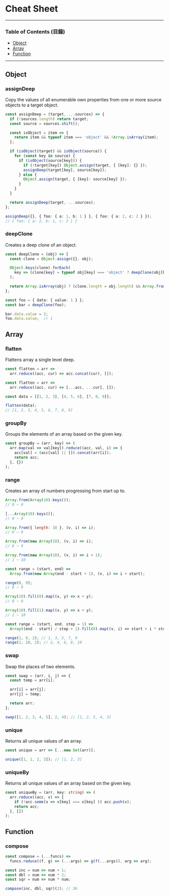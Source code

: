 # Cheat Sheet

***

### Table of Contents (目錄)

* [Object](#object)
* [Array](#array)
* [Function](#function)

***

## Object

### assignDeep

Copy the values of all enumerable own properties from one or more source objects to a target object.

```ts
const assignDeep = (target, ...sources) => {
  if (!sources.length) return target;
  const source = sources.shift();

  const isObject = item => {
    return item && typeof item === 'object' && !Array.isArray(item);
  };

  if (isObject(target) && isObject(source)) {
    for (const key in source) {
      if (isObject(source[key])) {
        if (!target[key]) Object.assign(target, { [key]: {} });
        assignDeep(target[key], source[key]);
      } else {
        Object.assign(target, { [key]: source[key] });
      }
    }
  }

  return assignDeep(target, ...sources);
};

assignDeep({}, { foo: { a: 1, b: 1 } }, { foo: { a: 2, c: 2 } });
// { foo: { a: 2, b: 1, c: 2 } }
```

### deepClone

Creates a deep clone of an object.

```ts
const deepClone = (obj) => {
  const clone = Object.assign({}, obj);

  Object.keys(clone).forEach(
    key => (clone[key] = typeof obj[key] === 'object' ? deepClone(obj[key]) : obj[key])
  );

  return Array.isArray(obj) ? (clone.length = obj.length) && Array.from(clone) : clone;
};

const foo = { data: { value: 1 } };
const bar = deepClone(foo);

bar.data.value = 2;
foo.data.value;  // 1
```

## Array

### flatten

Flattens array a single level deep.

```js
const flatten = arr =>
  arr.reduce((acc, cur) => acc.concat(cur), []);

const flatten = arr =>
  arr.reduce((acc, cur) => [...acc, ...cur], []);

const data = [[1, 2, 3], [4, 5, 6], [7, 8, 9]];

flatten(data);
// [1, 2, 3, 4, 5, 6, 7, 8, 9]
```

### groupBy

Groups the elements of an array based on the given key.

```ts
const groupBy = (arr, key) => (
  arr.map(val => val[key]).reduce((acc, val, i) => {
    acc[val] = (acc[val] || []).concat(arr[i]);
    return acc;
  }, {})
);
```

### range

Creates an array of numbers progressing from start up to.

```js
Array.from(Array(10).keys());
// 0 ~ 9

[...Array(10).keys()];
// 0 ~ 9

Array.from({ length: 10 }, (v, i) => i);
// 0 ~ 9

Array.from(new Array(10), (v, i) => i);
// 0 ~ 9

Array.from(new Array(10), (v, i) => i + 1);
// 1 ~ 10

const range = (start, end) =>
  Array.from(new Array(end - start + 1), (v, i) => i + start);

range(0, 9);
// 0 ~ 9

Array(10).fill(0).map((x, y) => x + y);
// 0 ~ 9

Array(10).fill(1).map((x, y) => x + y);
// 1 ~ 10

const range = (start, end, step = 1) =>
  Array((end - start) / step + 1).fill(0).map((v, i) => start + i * step);

range(1, 9, 2); // 1, 3, 5, 7, 9
range(2, 10, 2); // 2, 4, 6, 8, 10
```

### swap

Swap the places of two elements.

```ts
const swap = (arr, i, j) => {
  const temp = arr[i];

  arr[i] = arr[j];
  arr[j] = temp;

  return arr;
};

swap([1, 2, 3, 4, 5], 2, 4); // [1, 2, 5, 4, 3]
```

### unique

Returns all unique values of an array.

```ts
const unique = arr => [...new Set(arr)];

unique([1, 1, 2, 3]); // [1, 2, 3]
```

### uniqueBy

Returns all unique values of an array based on the given key.

```ts
const uniqueBy = (arr, key: string) => (
  arr.reduce((acc, v) => {
    if (!acc.some(x => v[key] === x[key] )) acc.push(v);
    return acc;
  }, [])
);
```

## Function

### compose

```ts
const compose = (...funcs) =>
  funcs.reduce((f, g) => (...args) => g(f(...args)), arg => arg);

const inc = num => num + 1;
const dbl = num => num * 2;
const sqr = num => num * num;

compose(inc, dbl, sqr)(2); // 36
```
